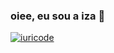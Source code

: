 ### oiee, eu sou a iza 🌊

[![iuricode](https://github-readme-stats.vercel.app/api/top-langs/?izaslima=iuricode&hide=html&layout=compact=true&theme=default)](https://github.com/izaslima/)
<!--
**izaslima/izaslima** is a ✨ _special_ ✨ repository because its `README.md` (this file) appears on your GitHub profile.

Here are some ideas to get you started:

- 🔭 I’m currently working on ...
- 🌱 I’m currently learning ...
- 👯 I’m looking to collaborate on ...
- 🤔 I’m looking for help with ...
- 💬 Ask me about ...
- 📫 How to reach me: ...
- 😄 Pronouns: ...
- ⚡ Fun fact: ...
-->
